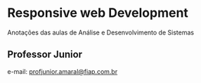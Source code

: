 # Responsive web Development

Anotações das aulas de Análise e Desenvolvimento de Sistemas

## Professor Junior

e-mail: profjunior.amaral@fiap.com.br